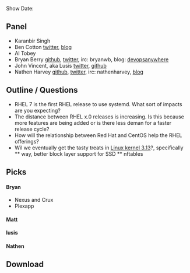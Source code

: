 Show Date:  

Panel<a name="panel"></a>
-----

* Karanbir Singh
* Ben Cotton [twitter](http://twitter.com/funnelfiasco), [blog](http://blog.funnelfiasco.com)
* Al Tobey
* Bryan Berry [github](http://github.com/bryanwb), [twitter](http://twitter.com/bryanwb), irc: bryanwb, blog: [devopsanywhere](http://devopsanywhere.blogspot.com)
* John Vincent, aka Lusis [twitter](https://twitter.com/#!/lusis), [github](https://github.com/lusis    )
* Nathen Harvey [github](http://github.com/nathenharvey), [twitter](http://twitter.com/nathenharvey), irc: nathenharvey, [blog](http://nathenharvey.com)


Outline / Questions
-------------------

* RHEL 7 is the first RHEL release to use systemd. What sort of impacts are you expecting?
* The distance between RHEL x.0 releases is increasing. Is this because more features are being added or is there less deman for a faster release cycle?
* How will the relationship between Red Hat and CentOS help the RHEL offerings?
* Wil we eventually get the tasty treats in [Linux kernel 3.13](http://kernelnewbies.org/Linux_3.13)?, specifically
** way, better block layer support for SSD
** nftables

Picks<a name="picks"></a>
-----

#### Bryan 

* Nexus and Crux
* Plexapp

#### Matt  

#### lusis  

#### Nathen  

Download
--------
